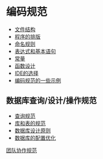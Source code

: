 编码规范
====

  * [文件结构](https://github.com/tinyphporg/tinyphp-docs/blob/master/docs/standard/coding_file.md)   
  * [程序的排版](https://github.com/tinyphporg/tinyphp-docs/blob/master/docs/standard/coding_program_typesetting.md)    
  * [命名规则](https://github.com/tinyphporg/tinyphp-docs/blob/master/docs/standard/coding_rules.md)  
  * [表达式和基本语句](https://github.com/tinyphporg/tinyphp-docs/blob/master/docs/standard/coding_expression.md)  
  * [常量](https://github.com/tinyphporg/tinyphp-docs/blob/master/docs/standard/coding/constant.md)  
  * [函数设计](https://github.com/tinyphporg/tinyphp-docs/blob/master/docs/standard/coding/function.md)  
  * [IDE的选择](https://github.com/tinyphporg/tinyphp-docs/blob/master/docs/standard/coding_ide.md)  
  * [编码规范的一些示例](https://github.com/tinyphporg/tinyphp-docs/blob/master/docs/standard/coding_example.md)  

数据库查询/设计/操作规范   
----
  * [查询规范](https://github.com/tinyphporg/tinyphp-docs/blob/master/docs/standard/db_select.md)
  * [库和表的规范](https://github.com/tinyphporg/tinyphp-docs/blob/master/docs/standard/db_dbtable.md)
  * [数据库设计原则](https://github.com/tinyphporg/tinyphp-docs/blob/master/docs/standard/db_design.md)
  * [数据库的配置优化](https://github.com/tinyphporg/tinyphp-docs/blob/master/docs/standard/db_optimization.md)
  
[团队协作规范](https://github.com/tinyphporg/tinyphp-docs/blob/master/docs/standard/team.md)